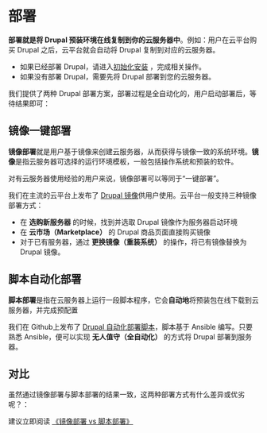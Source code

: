 # 部署

**部署就是将 Drupal 预装环境在线复制到你的云服务器中**。例如：用户在云平台购买 Drupal 之后，云平台就会自动将 Drupal 复制到对应的云服务器。

- 如果已经部署 Drupal，请进入[初始化安装](/zh/stack-installation.md) ，完成相关操作。
- 如果没有部署 Drupal，需要先将 Drupal 部署到您的云服务器。

我们提供了两种 Drupal 部署方案，部署过程是全自动化的，用户启动部署后，等待结果即可：

## 镜像一键部署

**镜像部署**就是用户基于镜像来创建云服务器，从而获得与镜像一致的系统环境。**镜像**是指云服务器可选择的运行环境模板，一般包括操作系统和预装的软件。

对有云服务器使用经验的用户来说，镜像部署可以等同于“一键部署”。

我们在主流的云平台上发布了 [Drupal 镜像](https://apps.websoft9.com/joomla)供用户使用。云平台一般支持三种镜像部署方式：

* 在 **选购新服务器** 的时候，找到并选取 Drupal 镜像作为服务器启动环境
* 在 **云市场（Marketplace）**  的 Drupal 商品页面直接购买镜像
* 对于已有服务器，通过 **更换镜像（重装系统）** 的操作，将已有镜像替换为 Drupal 镜像。

## 脚本自动化部署

**脚本部署**是指在云服务器上运行一段脚本程序，它会**自动地**将预装包在线下载到云服务器，并完成预配置

我们在 Github上发布了 [Drupal 自动化部署脚本](https://github.com/Websoft9/ansible-joomla)，脚本基于 Ansible 编写。只要熟悉 Ansible，便可以实现 **无人值守（全自动化）** 的方式将 Drupal 部署到服务器。

## 对比

虽然通过镜像部署与脚本部署的结果一致，这两种部署方式有什么差异或优劣呢？：

建议立即阅读 [《镜像部署 vs 脚本部署》](https://support.websoft9.com/docs/faq/zh/bz-product.html#镜像部署-vs-脚本部署)